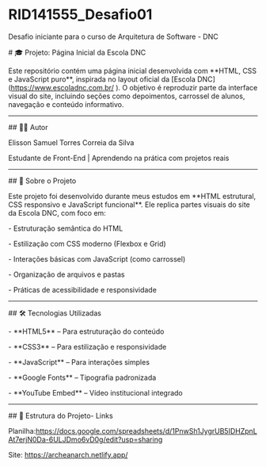 # RID141555\_Desafio01

Desafio iniciante para o curso de Arquitetura de Software - DNC



\# 🎓 Projeto: Página Inicial da Escola DNC



Este repositório contém uma página inicial desenvolvida com \*\*HTML, CSS e JavaScript puro\*\*, inspirada no layout oficial da \[Escola DNC](https://www.escoladnc.com.br/ ). O objetivo é reproduzir parte da interface visual do site, incluindo seções como depoimentos, carrossel de alunos, navegação e conteúdo informativo.



---



\## 👨‍💻 Autor

Elisson Samuel Torres Correia da Silva

Estudante de Front-End | Aprendendo na prática com projetos reais



---



\## 🧾 Sobre o Projeto



Este projeto foi desenvolvido durante meus estudos em \*\*HTML estrutural, CSS responsivo e JavaScript funcional\*\*. Ele replica partes visuais do site da Escola DNC, com foco em:



\- Estruturação semântica do HTML

\- Estilização com CSS moderno (Flexbox e Grid)

\- Interações básicas com JavaScript (como carrossel)

\- Organização de arquivos e pastas

\- Práticas de acessibilidade e responsividade



---



\## 🛠 Tecnologias Utilizadas



\- \*\*HTML5\*\* – Para estruturação do conteúdo

\- \*\*CSS3\*\* – Para estilização e responsividade

\- \*\*JavaScript\*\* – Para interações simples

\- \*\*Google Fonts\*\* – Tipografia padronizada

\- \*\*YouTube Embed\*\* – Vídeo institucional integrado



---



\## 📁 Estrutura do Projeto- Links

Planilha:https://docs.google.com/spreadsheets/d/1PnwSh1JygrUB5IDHZpnLAt7erjN0Da-6ULJDmo6vD0g/edit?usp=sharing

Site: https://archeanarch.netlify.app/

